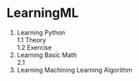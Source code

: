 # LearningML
1. Learning Python  
	1.1 Theory  
	1.2 Exercise  
2. Learning Basic Math  
	2.1  	
3. Learning Machining Learning Algorithm  
